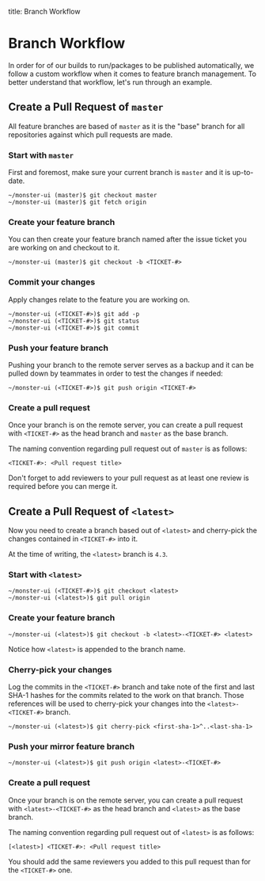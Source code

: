 title: Branch Workflow

# Branch Workflow

In order for of our builds to run/packages to be published automatically, we follow a custom workflow when it comes to feature branch management. To better understand that workflow, let's run through an example.

## Create a Pull Request of `master`
All feature branches are based of `master` as it is the "base" branch for all repositories against which pull requests are made.

### Start with `master`
First and foremost, make sure your current branch is `master` and it is up-to-date.

```shell
~/monster-ui (master)$ git checkout master
~/monster-ui (master)$ git fetch origin
```

### Create your feature branch
You can then create your feature branch named after the issue ticket you are working on and checkout to it.

```shell
~/monster-ui (master)$ git checkout -b <TICKET-#>
```

### Commit your changes
Apply changes relate to the feature you are working on.

```shell
~/monster-ui (<TICKET-#>)$ git add -p
~/monster-ui (<TICKET-#>)$ git status
~/monster-ui (<TICKET-#>)$ git commit
```
### Push your feature branch
Pushing your branch to the remote server serves as a backup and it can be pulled down by teammates in order to test the changes if needed:

```shell
~/monster-ui (<TICKET-#>)$ git push origin <TICKET-#>
```

### Create a pull request
Once your branch is on the remote server, you can create a pull request with `<TICKET-#>` as the head branch and `master` as the base branch.

The naming convention regarding pull request out of `master` is as follows:
```
<TICKET-#>: <Pull request title>
```

Don't forget to add reviewers to your pull request as at least one review is required before you can merge it.

## Create a Pull Request of `<latest>`
Now you need to create a branch based out of `<latest>` and cherry-pick the changes contained in `<TICKET-#>` into it.

At the time of writing, the `<latest>` branch is `4.3`.

### Start with `<latest>`
```shell
~/monster-ui (<TICKET-#>)$ git checkout <latest>
~/monster-ui (<latest>)$ git pull origin
```

### Create your feature branch
```shell
~/monster-ui (<latest>)$ git checkout -b <latest>-<TICKET-#> <latest>
```

Notice how `<latest>` is appended to the branch name.

### Cherry-pick your changes
Log the commits in the `<TICKET-#>` branch and take note of the first and last SHA-1 hashes for the commits related to the work on that branch. Those references will be used to cherry-pick your changes into the `<latest>-<TICKET-#>` branch.

```shell
~/monster-ui (<latest>)$ git cherry-pick <first-sha-1>^..<last-sha-1>
```

### Push your mirror feature branch
```shell
~/monster-ui (<latest>)$ git push origin <latest>-<TICKET-#>
```

### Create a pull request
Once your branch is on the remote server, you can create a pull request with `<latest>-<TICKET-#>` as the head branch and `<latest>` as the base branch.

The naming convention regarding pull request out of `<latest>` is as follows:
```
[<latest>] <TICKET-#>: <Pull request title>
```

You should add the same reviewers you added to this pull request than for the `<TICKET-#>` one.
